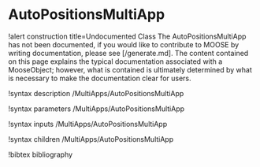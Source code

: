 <!-- MOOSE Documentation Stub: Remove this when content is added. -->

# AutoPositionsMultiApp

!alert construction title=Undocumented Class
The AutoPositionsMultiApp has not been documented, if you would like to contribute to MOOSE by
writing documentation, please see [/generate.md]. The content contained on this page explains
the typical documentation associated with a MooseObject; however, what is contained is ultimately
determined by what is necessary to make the documentation clear for users.

!syntax description /MultiApps/AutoPositionsMultiApp

!syntax parameters /MultiApps/AutoPositionsMultiApp

!syntax inputs /MultiApps/AutoPositionsMultiApp

!syntax children /MultiApps/AutoPositionsMultiApp

!bibtex bibliography
